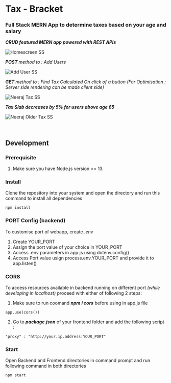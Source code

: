 # Tax - Bracket

### Full Stack MERN App to determine taxes based on your age and salary 

<p><i><b>CRUD featured MERN app powered with REST APIs</b></i></p>

![Homescreen SS](https://user-images.githubusercontent.com/64327599/166332703-0c4049d5-8333-419e-a7a1-f276056e4017.png)

<p><i><b>POST </b> method to : Add Users</i></p>

![Add User SS](https://user-images.githubusercontent.com/64327599/166332696-ea3846f5-6457-49f6-93a5-0893260626b9.png)

<p><i><b>GET </b> method to : Find Tax Calculated On click of a button (For Optimisation : Server side rendering can be made client side)</i></p>

![Neeraj Tax SS](https://user-images.githubusercontent.com/64327599/166332711-f3d0f315-f45c-4f6c-994e-e826303889dd.png)

<p><i><b>Tax Slab decreases by 5% for users above age 65</b></i></p>

![Neeraj Older Tax SS](https://user-images.githubusercontent.com/64327599/166332706-09a94c01-b8d5-4704-8f84-50a5c532dba8.png)

<br/>

## Development

### Prerequisite
1. Make sure you have Node.js version >= 13.

### Install
Clone the repository into your system and open the directory and run this command to install all dependencies
```
npm install
```
### PORT Config (backend)
To customise port of webapp, create <i>.env</i> 
1. Create YOUR_PORT
2. Assign the port value of your choice in YOUR_PORT
3. Access .env parameters in app.js using dotenv.config()
4. Access Port value usign process.env.YOUR_PORT and provide it to app.listen()

### CORS
To access resources available in backend running on different port <i>(while developing in localhost)</i> proceed with either of following 2 steps:

1. Make sure to run coomand <i><b>npm i cors</b></i> before using in app.js file

```
app.use(cors())
```
2. Go to <i><b>package.json</b></i> of your frontend folder and add the following script :

```
"proxy" : "http://your.ip.address:YOUR_PORT"
```

### Start

Open Backend and Frontend directories in command prompt and run following command in both directories
```
npm start
```
